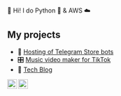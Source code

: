 👋 Hi! I do Python 🐍  & AWS ☁️ 

## My projects 

- 🚀 [Hosting of Telegram Store bots](https://telegr.store/)
- 🎛️ [Music video maker for TikTok](https://draai.me)
- 💾 [Tech Blog](https://smirnov-am.github.io)


[<img align="left" alt="LinkedIn | LinkedIn" width="22px" src="https://cdn.jsdelivr.net/npm/simple-icons@v3/icons/linkedin.svg" />][linkedin] 
[<img align="left" alt="Instagram | LinkedIn" width="22px" src="https://cdn.jsdelivr.net/npm/simple-icons@v3/icons/instagram.svg" />][instagram] 


[linkedin]: https://linkedin.com/in/smirnovam
[blog]: https://smirnov-am.github.io/
[stackoverflow]: https://stackoverflow.com/users/4947938/alexey-smirnov
[instagram]: https://www.instagram.com/iam.alex.smirnov/
